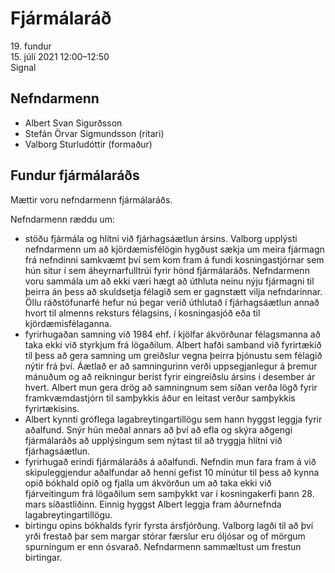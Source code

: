 # Fjármálaráð

19\. fundur  
15\. júlí 2021 12:00–12:50  
Signal

## Nefndarmenn

* Albert Svan Sigurðsson
* Stefán Örvar Sigmundsson (ritari)
* Valborg Sturludóttir (formaður)

## Fundur fjármálaráðs

Mættir voru nefndarmenn fjármálaráðs.

Nefndarmenn ræddu um:

* stöðu fjármála og hlítni við fjárhagsáætlun ársins. Valborg upplýsti nefndarmenn um að kjördæmisfélögin hygðust sækja um meira fjármagn frá nefndinni samkvæmt því sem kom fram á fundi kosningastjórnar sem hún situr í sem áheyrnarfulltrúi fyrir hönd fjármálaráðs. Nefndarmenn voru sammála um að ekki væri hægt að úthluta neinu nýju fjármagni til þeirra án þess að skuldsetja félagið sem er gagnstætt vilja nefndarinnar. Öllu ráðstöfunarfé hefur nú þegar verið úthlutað í fjárhagsáætlun annað hvort til almenns reksturs félagsins, í kosningasjóð eða til kjördæmisfélaganna.
* fyrirhugaðan samning við 1984 ehf. í kjölfar ákvörðunar félagsmanna að taka ekki við styrkjum frá lögaðilum. Albert hafði samband við fyrirtækið til þess að gera samning um greiðslur vegna þeirra þjónustu sem félagið nýtir frá því. Áætlað er að samningurinn verði uppsegjanlegur á þremur mánuðum og að reikningur berist fyrir eingreiðslu ársins í desember ár hvert. Albert mun gera drög að samningnum sem síðan verða lögð fyrir framkvæmdastjórn til samþykkis áður en leitast verður samþykkis fyrirtækisins.
* Albert kynnti gróflega lagabreytingartillögu sem hann hyggst leggja fyrir aðalfund. Snýr hún meðal annars að því að efla og skýra aðgengi fjármálaráðs að upplýsingum sem nýtast til að tryggja hlítni við fjárhagsáætlun.
* fyrirhugað erindi fjármálaráðs á aðalfundi. Nefndin mun fara fram á við skipuleggjendur aðalfundar að henni gefist 10 mínútur til þess að kynna opið bókhald opið og fjalla um ákvörðun um að taka ekki við fjárveitingum frá lögaðilum sem samþykkt var í kosningakerfi þann 28. mars síðastliðinn. Einnig hyggst Albert leggja fram áðurnefnda lagabreytingartillögu.
* birtingu opins bókhalds fyrir fyrsta ársfjórðung. Valborg lagði til að því yrði frestað þar sem margar stórar færslur eru óljósar og of mörgum spurningum er enn ósvarað. Nefndarmenn sammæltust um frestun birtingar.